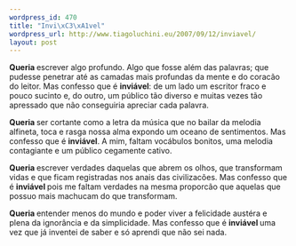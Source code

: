 ```yaml
--- 
wordpress_id: 470
title: "Invi\xC3\xA1vel"
wordpress_url: http://www.tiagoluchini.eu/2007/09/12/inviavel/
layout: post
---
```

<strong>Queria </strong>escrever algo profundo. Algo que fosse além das palavras; que pudesse penetrar até as camadas mais profundas da mente e do coracão do leitor.
Mas confesso que é <strong>inviável</strong>: de um lado um escritor fraco e pouco sucinto e, do outro, um público tão diverso e muitas vezes tão apressado que não conseguiria apreciar cada palavra.

<strong>Queria </strong>ser cortante como a letra da música que no bailar da melodia alfineta, toca e rasga nossa alma expondo um oceano de sentimentos.
Mas confesso que é <strong>inviável</strong>. A mim, faltam vocábulos bonitos, uma melodia contagiante e um público cegamente cativo.

<strong>Queria </strong>escrever verdades daquelas que abrem os olhos, que transformam vidas e que ficam registradas nos anais das civilizacões.
Mas confesso que é <strong>inviável </strong>pois me faltam verdades na mesma proporcão que aquelas que possuo mais machucam do que transformam.

<strong>Queria </strong>entender menos do mundo e poder viver a felicidade austéra e plena da ignorância e da simplicidade.
Mas confesso que é <strong>inviável </strong>uma vez que já inventei de saber e só aprendi que não sei nada.
